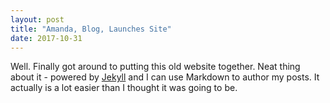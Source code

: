 ```yaml
---
layout: post
title: "Amanda, Blog, Launches Site"
date: 2017-10-31
---
```


Well. Finally got around to putting this old website together. Neat thing about it - powered by [Jekyll](http://jekyllrb.com) and
I can use Markdown to author my posts. It actually is a lot easier than I thought it was going to be.
